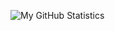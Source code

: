 ![My GitHub Statistics](https://github-readme-stats.vercel.app/api?username=NHoeller&show_icons=true&count_private=true&theme=slateorange&include_all_commits=true)
<!-- ![Top Langs](https://github-readme-stats.vercel.app/api/top-langs/?username=NHoeller&layout=compact&theme=slateorange) -->
